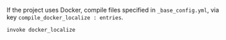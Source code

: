 If the project uses Docker, compile files specified in `_base_config.yml`, via key `compile_docker_localize : entries`.

`invoke docker_localize`
